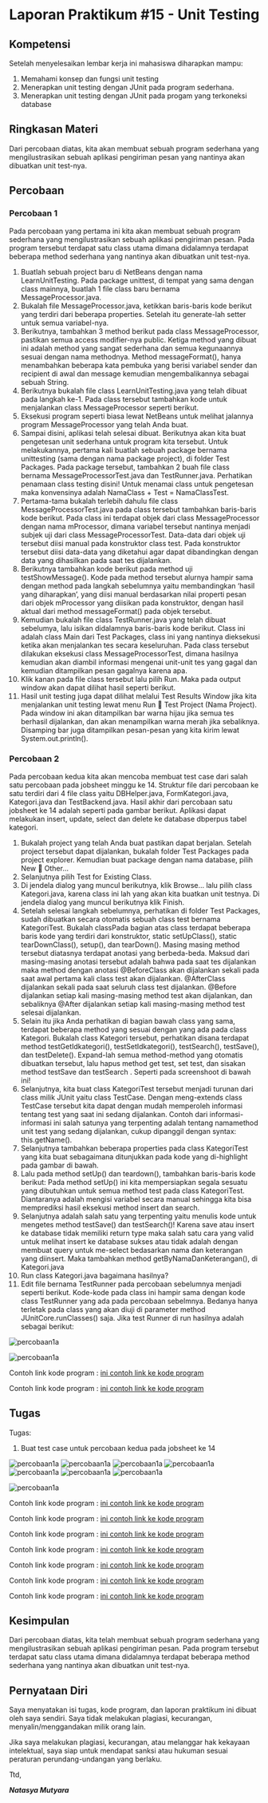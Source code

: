 # Laporan Praktikum #15 - Unit Testing
## Kompetensi

 Setelah menyelesaikan lembar kerja ini mahasiswa diharapkan mampu:
1. Memahami konsep dan fungsi unit testing
2. Menerapkan unit testing dengan JUnit pada program sederhana.
3. Menerapkan unit testing dengan JUnit pada progam yang terkoneksi database

## Ringkasan Materi

Dari percobaan diatas, kita akan membuat sebuah program sederhana
yang mengilustrasikan sebuah aplikasi pengiriman pesan
yang nantinya akan dibuatkan unit test-nya.


## Percobaan

### Percobaan 1

Pada percobaan yang pertama ini kita akan membuat sebuah program sederhana
yang mengilustrasikan sebuah aplikasi pengiriman pesan. Pada program tersebut
terdapat satu class utama dimana didalamnya terdapat beberapa method sederhana
yang nantinya akan dibuatkan unit test-nya.
1. Buatlah sebuah project baru di NetBeans dengan nama LearnUnitTesting. Pada
package unittest, di tempat yang sama dengan class mainnya, buatlah 1 file class
baru bernama MessageProcessor.java.
2. Bukalah file MessageProcessor.java, ketikkan baris-baris kode berikut yang
terdiri dari beberapa properties. Setelah itu generate-lah setter untuk semua
variabel-nya.
3. Berikutnya, tambahkan 3 method berikut pada class MessageProcessor, pastikan
semua access modifier-nya public.
Ketiga method yang dibuat ini adalah method yang sangat sederhana dan semua
kegunaannya sesuai dengan nama methodnya. Method messageFormat(), hanya
menambahkan beberapa kata pembuka yang berisi variabel sender dan
recipient di awal dan message kemudian mengembalikannya sebagai sebuah
String.
4. Berikutnya bukalah file class LearnUnitTesting.java yang telah dibuat pada
langkah ke-1. Pada class tersebut tambahkan kode untuk menjalankan class
MessageProcessor seperti berikut.
5. Eksekusi program seperti biasa lewat NetBeans untuk melihat jalannya program
MessageProcessor yang telah Anda buat.
6. Sampai disini, aplikasi telah selesai dibuat. Berikutnya akan kita buat pengetesan
unit sederhana untuk program kita tersebut. Untuk melakukannya, pertama kali
buatlah sebuah package bernama unittesting (sama dengan nama package
project), di folder Test Packages. Pada package tersebut, tambahkan 2 buah file
class bernama MessageProcessorTest.java dan TestRunner.java. Perhatikan
penamaan class testing disini! Untuk menamai class untuk pengetesan maka
konvensinya adalah NamaClass + Test = NamaClassTest.
7. Pertama-tama bukalah terlebih dahulu file class MessageProcessorTest.java
pada class tersebut tambahkan baris-baris kode berikut.
Pada class ini terdapat objek dari class MessageProcessor dengan nama
mProcessor, dimana variabel tersebut nantinya menjadi subjek uji dari class
MessageProcessorTest. Data-data dari objek uji tersebut diisi manual pada
konstruktor class test. Pada konstruktor tersebut diisi data-data yang diketahui
agar dapat dibandingkan dengan data yang dihasilkan pada saat tes dijalankan.
8. Berikutnya tambahkan kode berikut pada method uji testShowMessage(). Kode
pada method tersebut alurnya hampir sama dengan method pada langkah
sebelumnya yaitu membandingkan ‘hasil yang diharapkan’, yang diisi manual
berdasarkan nilai properti pesan dari objek mProcessor yang diisikan pada
konstruktor, dengan hasil aktual dari method messageFormat() pada objek
tersebut.
9. Kemudian bukalah file class TestRunner.java yang telah dibuat sebelumya, lalu
isikan didalamnya baris-baris kode berikut.
Class ini adalah class Main dari Test Packages, class ini yang nantinya dieksekusi
ketika akan menjalankan tes secara keseluruhan. Pada class tersebut dilakukan
eksekusi class MessageProcessorTest, dimana hasilnya kemudian akan diambil
informasi mengenai unit-unit tes yang gagal dan kemudian ditampilkan pesan
gagalnya karena apa.
10. Klik kanan pada file class tersebut lalu pilih Run. Maka pada output window akan
dapat dilihat hasil seperti berikut.
11. Hasil unit testing juga dapat dilihat melalui Test Results Window jika kita
menjalankan unit testing lewat menu Run  Test Project (Nama Project). Pada
window ini akan ditampilkan bar warna hijau jika semua tes berhasil dijalankan,
dan akan menampilkan warna merah jika sebaliknya. Disamping bar juga
ditampilkan pesan-pesan yang kita kirim lewat System.out.println().


### Percobaan 2
Pada percobaan kedua kita akan mencoba membuat test case dari salah satu
percobaan pada jobsheet minggu ke 14. Struktur file dari percobaan ke satu terdiri
dari 4 file class yaitu DBHelper.java, FormKategori.java, Kategori.java dan
TestBackend.java.
Hasil akhir dari percobaan satu jobsheet ke 14 adalah seperti pada gambar berikut.
Aplikasi dapat melakukan insert, update, select dan delete ke database dbperpus
tabel kategori.
1. Bukalah project yang telah Anda buat pastikan dapat berjalan. Setelah project
tersebut dapat dijalankan, bukalah folder Test Packages pada project explorer.
Kemudian buat package dengan nama database, pilih New  Other…
2. Selanjutnya pilih Test for Existing Class.
3. Di jendela dialog yang muncul berikutnya, klik Browse… lalu pilih class
Kategori.java, karena class ini lah yang akan kita buatkan unit testnya. Di
jendela dialog yang muncul berikutnya klik Finish.
4. Setelah selesai langkah sebelumnya, perhatikan di folder Test Packages, sudah
dibuatkan secara otomatis sebuah class test bernama KategoriTest. Bukalah classPada bagian atas class terdapat beberapa baris kode yang terdiri dari konstruktor,
static setUpClass(), static tearDownClass(), setup(), dan tearDown(). Masing
masing method tersebut diatasnya terdapat anotasi yang berbeda-beda. Maksud
dari masing-masing anotasi tersebut adalah bahwa pada saat tes dijalankan maka
method dengan anotasi @BeforeClass akan dijalankan sekali pada saat awal
pertama kali class test akan dijalankan. @AfterClass dijalankan sekali pada saat
seluruh class test dijalankan. @Before dijalankan setiap kali masing-masing
method test akan dijalankan, dan sebaliknya @After dijalankan setiap kali
masing-masing method test selesai dijalankan.
5. Selain itu jika Anda perhatikan di bagian bawah class yang sama, terdapat
beberapa method yang sesuai dengan yang ada pada class Kategori. Bukalah
class Kategori tersebut, perhatikan disana terdapat method testGetIdkategori(),
testSetIdkategori(), testSearch(), testSave(), dan testDelete(). Expand-lah semua
method-method yang otomatis dibuatkan tersebut, lalu hapus method get test, set test,
dan sisakan method testSave dan testSearch . Seperti pada screenshoot di bawah ini!
6. Selanjutnya, kita buat class KategoriTest tersebut menjadi turunan dari class
milik JUnit yaitu class TestCase.
Dengan meng-extends class TestCase tersebut kita dapat dengan mudah
memperoleh informasi tentang test yang saat ini sedang dijalankan. Contoh dari
informasi-informasi ini salah satunya yang terpenting adalah tentang namamethod unit test yang sedang dijalankan, cukup dipanggil dengan syntax:
this.getName().
7. Selanjutnya tambahkan beberapa properties pada class KategoriTest yang kita
buat sebagaimana ditunjukkan pada kode yang di-highlight pada gambar di
bawah.
8. Lalu pada method setUp() dan teardown(), tambahkan baris-baris kode berikut:
Pada method setUp() ini kita mempersiapkan segala sesuatu yang dibutuhkan
untuk semua method test pada class KategoriTest. Diantaranya adalah mengisi
variabel secara manual sehingga kita bisa memprediksi hasil eksekusi method
insert dan search.
9. Selanjutnya adalah salah satu yang terpenting yaitu menulis kode untuk
mengetes method testSave() dan testSearch()!
Karena save atau insert ke database tidak memiliki return type maka salah satu cara yang
valid untuk melihat insert ke database sukses atau tidak adalah dengan membuat query
untuk me-select bedasarkan nama dan keterangan yang diinsert. Maka tambahkan
method getByNamaDanKeterangan(), di Kategori.java
10. Run class Kategori.java bagaimana hasilnya?
11. Edit file bernama TestRunner pada percobaan sebelumnya menjadi seperti
berikut.
Kode-kode pada class ini hampir sama dengan kode class TestRunner yang ada
pada percobaan sebelmnya. Bedanya hanya terletak pada class yang akan diuji
di parameter method JUnitCore.runClasses() saja. Jika test Runner di run
hasilnya adalah sebagai berikut:


![percobaan1a](img/messageProcessor.JPG)

![percobaan1a](img/learnUnitTesting.JPG)

Contoh link kode program : [ini contoh link ke kode program](../../src/15_Unit_Testing_/MessageProcessor1841720026Ntsy.java)

Contoh link kode program : [ini contoh link ke kode program](../../src/15_Unit_Testing_/LearnUnitTesting1841720026Ntsy.java)



## Tugas
Tugas:
1. Buat test case untuk percobaan kedua pada jobsheet ke 14

![percobaan1a](img/DBHelper.JPG)
![percobaan1a](img/FormAnggota.JPG)
![percobaan1a](img/FormKategori.JPG)
![percobaan1a](img/Anggota.JPG)
![percobaan1a](img/Kategori.JPG)
![percobaan1a](img/TestBackendAnggota.JPG)
![percobaan1a](img/TestBackendKategori.JPG)

![percobaan1a](img/learnUnitTesting.JPG)


Contoh link kode program : [ini contoh link ke kode program](../../src/15_Unit_Testing_/DBHelper1841720026Ntsy.java)

Contoh link kode program : [ini contoh link ke kode program](../../src/15_Unit_Testing_/Anggota1841720026Ntsy.java)

Contoh link kode program : [ini contoh link ke kode program](../../src/15_Unit_Testing_/Kategori1841720026Ntsy.java)


Contoh link kode program : [ini contoh link ke kode program](../../src/15_Unit_Testing_/FormAnggota1841720026Ntsy.java)

Contoh link kode program : [ini contoh link ke kode program](../../src/15_Unit_Testing_/FormKategori1841720026Ntsy.java)

Contoh link kode program : [ini contoh link ke kode program](../../src/15_Unit_Testing_/TestBackendAnggotao1841720026Ntsy.java)

Contoh link kode program : [ini contoh link ke kode program](../../src/15_Unit_Testing_/TestBackendKategori1841720026Ntsy.java)




## Kesimpulan

Dari percobaan diatas, kita telah membuat sebuah program sederhana
yang mengilustrasikan sebuah aplikasi pengiriman pesan. Pada program tersebut
terdapat satu class utama dimana didalamnya terdapat beberapa method sederhana
yang nantinya akan dibuatkan unit test-nya. 

## Pernyataan Diri

Saya menyatakan isi tugas, kode program, dan laporan praktikum ini dibuat oleh saya sendiri. Saya tidak melakukan plagiasi, kecurangan, menyalin/menggandakan milik orang lain.

Jika saya melakukan plagiasi, kecurangan, atau melanggar hak kekayaan intelektual, saya siap untuk mendapat sanksi atau hukuman sesuai peraturan perundang-undangan yang berlaku.

Ttd,

***Natasya Mutyara***
